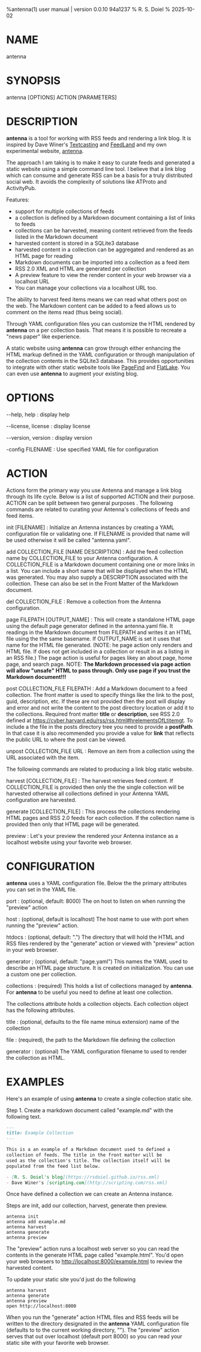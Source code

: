 %antenna(1) user manual | version 0.0.10 94a1237
% R. S. Doiel
% 2025-10-02

# NAME

antenna

# SYNOPSIS

antenna [OPTIONS] ACTION [PARAMETERS]

# DESCRIPTION

**antenna** is a tool for working with RSS feeds and rendering a link blog.
It is inspired by Dave Winer's [Textcasting](https://textcasting.org) and
[FeedLand](https://feedland.org) and my own experimental website,
[antenna](https://rsdoiel.github.io/antenna).

The approach I am taking is to make it easy to curate feeds and generated a static
website using a simple command line tool. I believe that a link blog which can
consume and generate RSS can be a basis for a truly distributed social web.
It avoids the complexity of solutions like ATProto and ActivityPub.

Features:

- support for multiple collections of feeds
- a collection is defined by a Markdown document containing a list of links to feeds
- collections can be harvested, meaning content retrieved from the feeds listed in the Markdown document
- harvested content is stored in a SQLite3 database
- harvested content in a collection can be aggregated and rendered as an HTML page for reading
- Markdown documents can be imported into a collection as a feed item
- RSS 2.0 XML and HTML are generated per collection
- A preview feature to view the render content in your web browser via a localhost URL
- You can manage your collections via a localhost URL too.

The ability to harvest feed items means we can read what others post on the web. The Markdown content
can be added to a feed allows us to comment on the items read (thus being social).

Through YAML configuration files you can customize the HTML rendered by **antenna** on a per
collection basis. That means it is possible to recreate a "news paper" like experience. 

A static website using **antenna** can grow through either enhancing the HTML markup defined
in the YAML configuration or through manipulation of the collection contents in the SQLite3 database.
This provides opportunities to integrate with other static website tools like
[PageFind](https://pagefind.app "A browser side search engine") and
[FlatLake](https://flatlake.app "A static JSON API driven by front matter in Markdown documents").
You can even use **antenna** to augment your existing blog.

# OPTIONS

--help, help
: display help

--license, license
: display license

--version, version
: display version

-config FILENAME
: Use specified YAML file for configuration

# ACTION

Actions form the primary way you use Antenna and manage a link blog through its life cycle. Below
is a list of supported ACTION and their purpose. ACTION can be split between two general purposes
. The following commands are related to curating your Antenna's collections of feeds and feed items.

init [FILENAME]
: Initialize an Antenna instances by creating a YAML configuration file or validating one. If
FILENAME is provided that name will be used otherwise it will be called "antenna.yaml".

add COLLECTION_FILE [NAME DESCRIPTION]
: Add the feed collection name by COLLECTION_FILE to your Antenna configuration.
A COLLECTION_FILE is a Markdown document containing one or more links in a list. You 
can include a short name that will be displayed when the HTML was generated. You may
also supply a DESCRIPTION associated with the collection. These can also be set in
the Front Matter of the Markdown document.

del COLLECTION_FILE
: Remove a collection from the Antenna configuration.

page FILEPATH [OUTPUT_NAME]
: This will create a standalone HTML page using the default page generator defined
in the antenna.yaml file. It readings in the Markdown document from FILEPATH and
writes it an HTML file using the the same basename. If OUTPUT_NAME is set it uses
that name for the HTML file generated. (NOTE: he page action only renders and HTML file.
If does not get included in a collection or result in as a listing in an RSS file.)
The page action is useful for pages likey an about page, home page, and search page.
NOTE: __The Markdown processed via page action will allow "unsafe" HTML to pass through.
Only use page if you trust the Markdown document!!!__

post COLLECTION_FILE FILEPATH
: Add a Markdown document to a feed collection. The front matter is used to 
specify things like the link to the post, guid, description, etc. If these are not
provided then the post will display and error and not write the content to the
post directory location or add it to the collections. Required front matter
**title** or **description**, see
RSS 2.0 defined at <https://cyber.harvard.edu/rss/rss.html#hrelementsOfLtitemgt>.
To include a the file in the posts directory tree you need to provide a **postPath**.
In that case it is also recommended you provide a value for **link** that reflects the
public URL to where the post can be viewed.

unpost COLLECTION_FILE URL
: Remove an item from a collection using the URL associated with the item.


The following commands are related to producing a link blog static website.

harvest [COLLECTION_FILE]
: The harvest retrieves feed content. If COLLECTION_FILE is provided then only the 
the single collection will be harvested otherwise all collections defined in your
Antenna YAML configuration are harvested.

generate [COLLECTION_FILE]
: This process the collections rendering HTML pages and RSS 2.0 feeds for each collection.
If the collection name is provided then only that HTML page will be generated.

preview
: Let's your preview the rendered your Antenna instance as a localhost website using
your favorite web browser.

# CONFIGURATION

**antenna** uses a YAML configuration file. Below the the primary attributes you can
set in the YAML file.

port
: (optional, default: 8000) The on host to listen on when running the "preview" action

host
: (optional, default is localhost) The host name to use with port when running the "preview" action.

htdocs
: (optional, default: ".") The directory that will hold  the HTML and RSS files rendered
by the "generate" action or viewed with "preview" action in your web browser.

generator
; (optional, default: "page.yaml")  This names the YAML used to describe an HTML page
structure. It is created on initialization. You can use a custom one per collection.

collections
: (required) This holds a list of collections managed by **antenna**. For **antenna**
to be useful you need to define at least one collection.

The collections attribute holds a collection objects. Each collection object has
the following attributes.

title
: (optional, defaults to the file name minus extension) name of the collection

file
: (required), the path to the Markdown file defining the collection

generator
: (optional) The YAML configuration filename to used to render the collection
as HTML.

# EXAMPLES

Here's an example of using **antenna** to create a single collection static site.

Step 1. Create a markdown document called "example.md" with the following text.

~~~markdown
---
title: Example Collection
---

This is a an example of a Markdown document used to defined a 
collection of feeds. The title in the front matter will be 
used as the collection's title. The collection itself will be
populated from the feed list below.

- [R. S. Doiel's blog](https://rsdoiel.github.io/rss.xml)
- Dave Winer's [scripting.com](http://scripting.com/rss.xml)
~~~

Once have defined a collection we can create an Antenna instance.

Steps are init, add our collection, harvest, generate then preview.

~~~shell
antenna init
antenna add example.md
antenna harvest
antenna generate
antenna preview
~~~

The "preview" action runs a localhost web server so you can read the
contents in the generate HTML page called "example.html". You'd open
your web browsers to <http://localhost:8000/example.html> to review
the harvested content.

To update your static site you'd just do the following

~~~shell
antenna harvest
antenna generate
antenna preview
open http://localhost:8000
~~~

When you run the "generate" action HTML files and RSS feeds will
be written to the directory designated in the **antenna** YAML
configuration file (defaults to to the current working directory, "").
The "preview" action  serves that out over localhost (default port 8000)
so you can read your static site with your favorite web browser.


